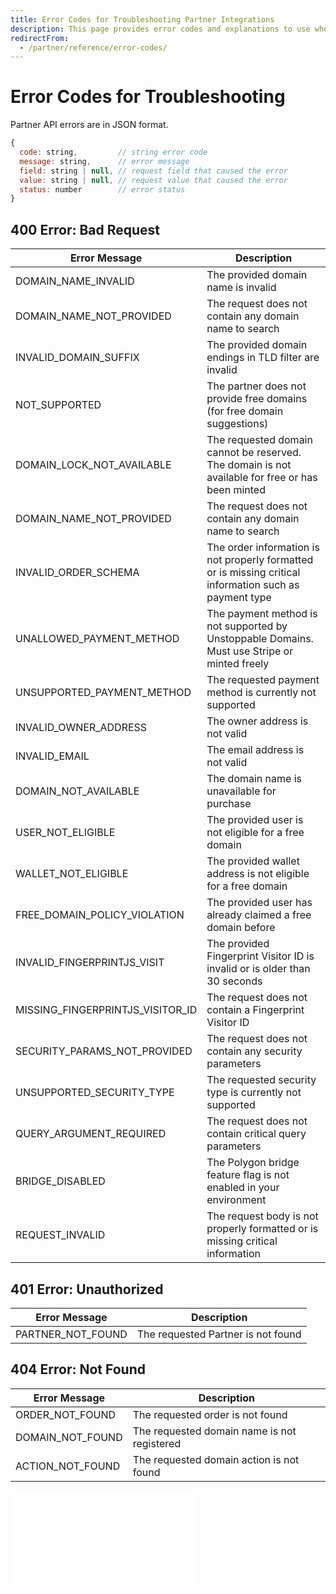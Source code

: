 ```yaml
---
title: Error Codes for Troubleshooting Partner Integrations
description: This page provides error codes and explanations to use when troubleshooting the partner API endpoints.
redirectFrom:
  - /partner/reference/error-codes/
---
```


# Error Codes for Troubleshooting

Partner API errors are in JSON format.

```javascript
{
  code: string,         // string error code
  message: string,      // error message
  field: string | null, // request field that caused the error
  value: string | null, // request value that caused the error
  status: number        // error status
}
```

## 400 Error: Bad Request

| Error Message                    | Description                                                                                             |
| -------------------------------- | ------------------------------------------------------------------------------------------------------- |
| DOMAIN_NAME_INVALID              | The provided domain name is invalid                                                                     |
| DOMAIN_NAME_NOT_PROVIDED         | The request does not contain any domain name to search                                                  |
| INVALID_DOMAIN_SUFFIX            | The provided domain endings in TLD filter are invalid                                                   |
| NOT_SUPPORTED                    | The partner does not provide free domains (for free domain suggestions)                                 |
| DOMAIN_LOCK_NOT_AVAILABLE        | The requested domain cannot be reserved. The domain is not available for free or has been minted        |
| DOMAIN_NAME_NOT_PROVIDED         | The request does not contain any domain name to search                                                  |
| INVALID_ORDER_SCHEMA             | The order information is not properly formatted or is missing critical information such as payment type |
| UNALLOWED_PAYMENT_METHOD         | The payment method is not supported by Unstoppable Domains. Must use Stripe or minted freely            |
| UNSUPPORTED_PAYMENT_METHOD       | The requested payment method is currently not supported                                                 |
| INVALID_OWNER_ADDRESS            | The owner address is not valid                                                                          |
| INVALID_EMAIL                    | The email address is not valid                                                                          |
| DOMAIN_NOT_AVAILABLE             | The domain name is unavailable for purchase                                                             |
| USER_NOT_ELIGIBLE                | The provided user is not eligible for a free domain                                                     |
| WALLET_NOT_ELIGIBLE              | The provided wallet address is not eligible for a free domain                                           |
| FREE_DOMAIN_POLICY_VIOLATION     | The provided user has already claimed a free domain before                                              |
| INVALID_FINGERPRINTJS_VISIT      | The provided Fingerprint Visitor ID is invalid or is older than 30 seconds                              |
| MISSING_FINGERPRINTJS_VISITOR_ID | The request does not contain a Fingerprint Visitor ID                                                   |
| SECURITY_PARAMS_NOT_PROVIDED     | The request does not contain any security parameters                                                    |
| UNSUPPORTED_SECURITY_TYPE        | The requested security type is currently not supported                                                  |
| QUERY_ARGUMENT_REQUIRED          | The request does not contain critical query parameters                                                  |
| BRIDGE_DISABLED                  | The Polygon bridge feature flag is not enabled in your environment                                      |
| REQUEST_INVALID                  | The request body is not properly formatted or is missing critical information                           |

## 401 Error: Unauthorized

| Error Message     | Description                        |
| ----------------- | ---------------------------------- |
| PARTNER_NOT_FOUND | The requested Partner is not found |

## 404 Error: Not Found

| Error Message    | Description                                 |
| ---------------- | ------------------------------------------- |
| ORDER_NOT_FOUND  | The requested order is not found            |
| DOMAIN_NOT_FOUND | The requested domain name is not registered |
| ACTION_NOT_FOUND | The requested domain action is not found    |

<embed src="/snippets/_discord.md" />
